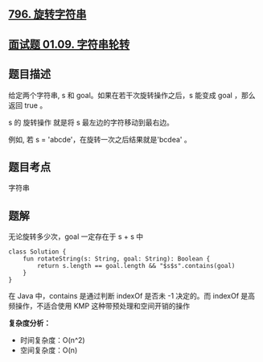 ## [796. 旋转字符串](https://leetcode.cn/problems/rotate-string)
## [面试题 01.09. 字符串轮转](https://leetcode.cn/problems/string-rotation-lcci/description/)

## 题目描述

给定两个字符串, s 和 goal。如果在若干次旋转操作之后，s 能变成 goal ，那么返回 true 。

s 的 旋转操作 就是将 s 最左边的字符移动到最右边。 

例如, 若 s = 'abcde'，在旋转一次之后结果就是'bcdea' 。

## 题目考点

字符串

## 题解

无论旋转多少次，goal 一定存在于 s + s 中

```
class Solution {
    fun rotateString(s: String, goal: String): Boolean {
        return s.length == goal.length && "$s$s".contains(goal)
    }
}
```

在 Java 中，contains 是通过判断 indexOf 是否未 -1 决定的。而 indexOf 是高频操作，不适合使用 KMP 这种带预处理和空间开销的操作

**复杂度分析：**

- 时间复杂度：O(n^2)
- 空间复杂度：O(n) 
